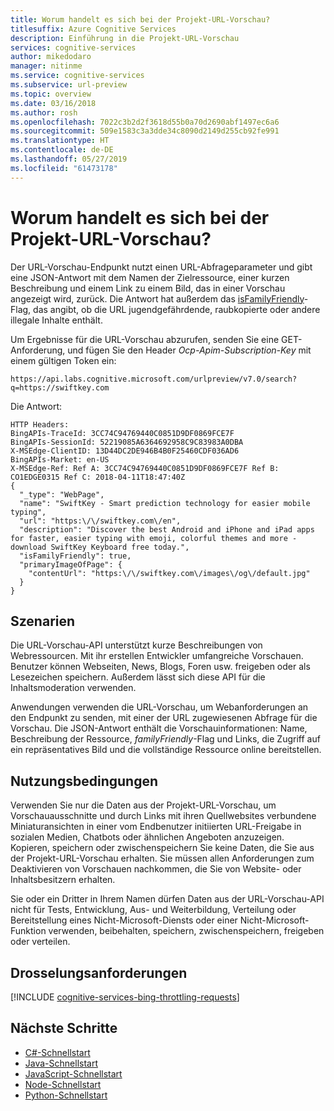 ```yaml
---
title: Worum handelt es sich bei der Projekt-URL-Vorschau?
titlesuffix: Azure Cognitive Services
description: Einführung in die Projekt-URL-Vorschau
services: cognitive-services
author: mikedodaro
manager: nitinme
ms.service: cognitive-services
ms.subservice: url-preview
ms.topic: overview
ms.date: 03/16/2018
ms.author: rosh
ms.openlocfilehash: 7022c3b2d2f3618d55b0a70d2690abf1497ec6a6
ms.sourcegitcommit: 509e1583c3a3dde34c8090d2149d255cb92fe991
ms.translationtype: HT
ms.contentlocale: de-DE
ms.lasthandoff: 05/27/2019
ms.locfileid: "61473178"
---
```

# <a name="what-is-project-url-preview"></a>Worum handelt es sich bei der Projekt-URL-Vorschau?
Der URL-Vorschau-Endpunkt nutzt einen URL-Abfrageparameter und gibt eine JSON-Antwort mit dem Namen der Zielressource, einer kurzen Beschreibung und einem Link zu einem Bild, das in einer Vorschau angezeigt wird, zurück. Die Antwort hat außerdem das [isFamilyFriendly](url-preview-reference.md#query-parameters)-Flag, das angibt, ob die URL jugendgefährdende, raubkopierte oder andere illegale Inhalte enthält. 

Um Ergebnisse für die URL-Vorschau abzurufen, senden Sie eine GET-Anforderung, und fügen Sie den Header *Ocp-Apim-Subscription-Key* mit einem gültigen Token ein:  
```
https://api.labs.cognitive.microsoft.com/urlpreview/v7.0/search?q=https://swiftkey.com

```
Die Antwort: 
```
HTTP Headers:
BingAPIs-TraceId: 3CC74C94769440C0851D9DF0869FCE7F
BingAPIs-SessionId: 52219085A6364692958C9C83983A0DBA
X-MSEdge-ClientID: 13D44DC2DE946B4B0F25460CDF036AD6
BingAPIs-Market: en-US
X-MSEdge-Ref: Ref A: 3CC74C94769440C0851D9DF0869FCE7F Ref B: CO1EDGE0315 Ref C: 2018-04-11T18:47:40Z
{
  "_type": "WebPage",
  "name": "SwiftKey - Smart prediction technology for easier mobile typing",
  "url": "https:\/\/swiftkey.com\/en",
  "description": "Discover the best Android and iPhone and iPad apps for faster, easier typing with emoji, colorful themes and more - download SwiftKey Keyboard free today.",
  "isFamilyFriendly": true,
  "primaryImageOfPage": {
    "contentUrl": "https:\/\/swiftkey.com\/images\/og\/default.jpg"
  }
}

```
## <a name="scenarios"></a>Szenarien 

Die URL-Vorschau-API unterstützt kurze Beschreibungen von Webressourcen. Mit ihr erstellen Entwickler umfangreiche Vorschauen.  Benutzer können Webseiten, News, Blogs, Foren usw. freigeben oder als Lesezeichen speichern. Außerdem lässt sich diese API für die Inhaltsmoderation verwenden.    

Anwendungen verwenden die URL-Vorschau, um Webanforderungen an den Endpunkt zu senden, mit einer der URL zugewiesenen Abfrage für die Vorschau.  Die JSON-Antwort enthält die Vorschauinformationen: Name, Beschreibung der Ressource, *familyFriendly*-Flag und Links, die Zugriff auf ein repräsentatives Bild und die vollständige Ressource online bereitstellen. 

## <a name="terms-of-use"></a>Nutzungsbedingungen
Verwenden Sie nur die Daten aus der Projekt-URL-Vorschau, um Vorschauausschnitte und durch Links mit ihren Quellwebsites verbundene Miniaturansichten in einer vom Endbenutzer initiierten URL-Freigabe in sozialen Medien, Chatbots oder ähnlichen Angeboten anzuzeigen. Kopieren, speichern oder zwischenspeichern Sie keine Daten, die Sie aus der Projekt-URL-Vorschau erhalten. Sie müssen allen Anforderungen zum Deaktivieren von Vorschauen nachkommen, die Sie von Website- oder Inhaltsbesitzern erhalten.

Sie oder ein Dritter in Ihrem Namen dürfen Daten aus der URL-Vorschau-API nicht für Tests, Entwicklung, Aus- und Weiterbildung, Verteilung oder Bereitstellung eines Nicht-Microsoft-Diensts oder einer Nicht-Microsoft-Funktion verwenden, beibehalten, speichern, zwischenspeichern, freigeben oder verteilen. 

## <a name="throttling-requests"></a>Drosselungsanforderungen

[!INCLUDE [cognitive-services-bing-throttling-requests](../../../../includes/cognitive-services-bing-throttling-requests.md)]

## <a name="next-steps"></a>Nächste Schritte
- [C#-Schnellstart](csharp.md)
- [Java-Schnellstart](java-quickstart.md)
- [JavaScript-Schnellstart](javascript.md)
- [Node-Schnellstart](node-quickstart.md)
- [Python-Schnellstart](python-quickstart.md)
